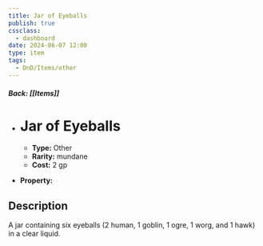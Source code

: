 ```yaml
---
title: Jar of Eyeballs
publish: true
cssclass:
  - dashboard
date: 2024-06-07 12:00
type: item
tags:
  - DnD/Items/other
---
```


##### Back: [[Items]]

- # Jar of Eyeballs

    - **Type:** Other
    - **Rarity:** mundane
    - **Cost:** 2 gp
- **Property:** 



## Description 

A jar containing six eyeballs (2 human, 1 goblin, 1 ogre, 1 worg, and 1 hawk) in a clear liquid.

